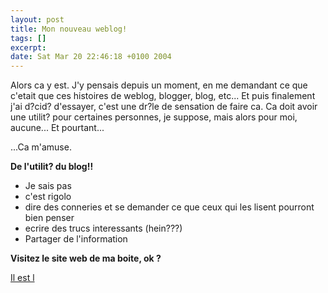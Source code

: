 ```yaml
--- 
layout: post
title: Mon nouveau weblog!
tags: []
excerpt:
date: Sat Mar 20 22:46:18 +0100 2004
---
```

<p>Alors ca y est. J'y pensais depuis un moment, en me demandant ce que c'etait que ces histoires de weblog, blogger, blog, etc... Et puis finalement j'ai d?cid? d'essayer, c'est une dr?le de sensation de faire ca. Ca doit avoir une utilit? pour certaines personnes, je suppose, mais alors pour moi, aucune... Et pourtant...</p>

<p>...Ca m'amuse.</p>
<p><strong>De l'utilit? du blog!!</strong></p>

<ul>
<li>Je sais pas</li>
<li>c'est rigolo</li>
<li>dire des conneries et se demander ce que ceux qui les lisent pourront bien penser</li>
<li>ecrire des trucs interessants (hein???)</li>
<li>Partager de l'information</li>
</ul>
<p><strong>Visitez le site web de ma boite, ok ?</strong></p>

<p><a href="http://www.marinetechs.com" hreflang="fr-en" title="Marine Technologies">Il est l </a></p>
